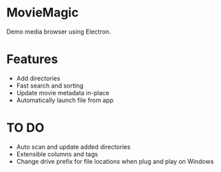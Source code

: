 # MovieMagic

Demo media browser using Electron.

# Features

- Add directories 
- Fast search and sorting
- Update movie metadata in-place
- Automatically launch file from app 

# TO DO

- Auto scan and update added directories
- Extensible columns and tags
- Change drive prefix for file locations when plug and play on Windows
